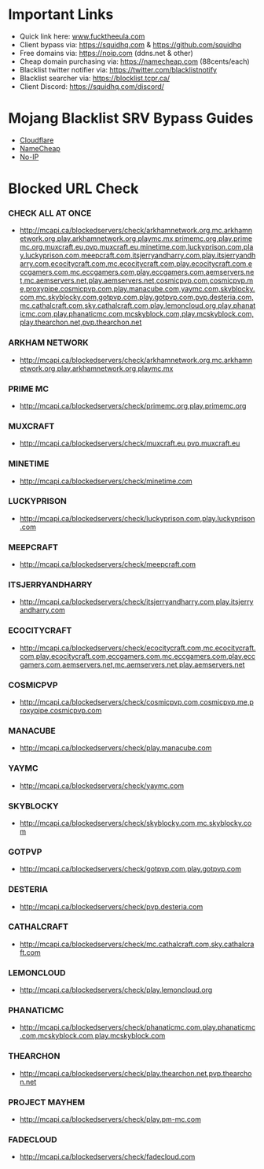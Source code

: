 # Important Links
- Quick link here: www.fucktheeula.com
- Client bypass via: https://squidhq.com & https://github.com/squidhq
- Free domains via: https://noip.com (ddns.net & other)
- Cheap domain purchasing via: https://namecheap.com (88cents/each)
- Blacklist twitter notifier via: https://twitter.com/blacklistnotify
- Blacklist searcher via: https://blocklist.tcpr.ca/
- Client Discord: https://squidhq.com/discord/

# Mojang Blacklist SRV Bypass Guides
- [Cloudflare](https://github.com/EcoCityCraft/MojangBlacklist/blob/master/SRV-Guides/CLOUDFLARE.md)
- [NameCheap](https://github.com/EcoCityCraft/MojangBlacklist/blob/master/SRV-Guides/NAMECHEAP.md)
- [No-IP](https://github.com/EcoCityCraft/MojangBlacklist/blob/master/SRV-Guides/NOIP.md)

# Blocked URL Check

### CHECK ALL AT ONCE
- http://mcapi.ca/blockedservers/check/arkhamnetwork.org,mc.arkhamnetwork.org,play.arkhamnetwork.org,playmc.mx,primemc.org,play.primemc.org,muxcraft.eu,pvp.muxcraft.eu,minetime.com,luckyprison.com,play.luckyprison.com,meepcraft.com,itsjerryandharry.com,play.itsjerryandharry.com,ecocitycraft.com,mc.ecocitycraft.com,play.ecocitycraft.com,eccgamers.com,mc.eccgamers.com,play.eccgamers.com,aemservers.net,mc.aemservers.net,play.aemservers.net,cosmicpvp.com,cosmicpvp.me,proxypipe.cosmicpvp.com,play.manacube.com,yaymc.com,skyblocky.com,mc.skyblocky.com,gotpvp.com,play.gotpvp.com,pvp.desteria.com,mc.cathalcraft.com,sky.cathalcraft.com,play.lemoncloud.org,play.phanaticmc.com,play.phanaticmc.com,mcskyblock.com,play.mcskyblock.com,play.thearchon.net,pvp.thearchon.net

### ARKHAM NETWORK
- http://mcapi.ca/blockedservers/check/arkhamnetwork.org,mc.arkhamnetwork.org,play.arkhamnetwork.org,playmc.mx

### PRIME MC
- http://mcapi.ca/blockedservers/check/primemc.org,play.primemc.org

### MUXCRAFT
- http://mcapi.ca/blockedservers/check/muxcraft.eu,pvp.muxcraft.eu

### MINETIME
- http://mcapi.ca/blockedservers/check/minetime.com

### LUCKYPRISON
- http://mcapi.ca/blockedservers/check/luckyprison.com,play.luckyprison.com

### MEEPCRAFT
- http://mcapi.ca/blockedservers/check/meepcraft.com

### ITSJERRYANDHARRY
- http://mcapi.ca/blockedservers/check/itsjerryandharry.com,play.itsjerryandharry.com

### ECOCITYCRAFT
- http://mcapi.ca/blockedservers/check/ecocitycraft.com,mc.ecocitycraft.com,play.ecocitycraft.com,eccgamers.com,mc.eccgamers.com,play.eccgamers.com,aemservers.net,mc.aemservers.net,play.aemservers.net

### COSMICPVP
- http://mcapi.ca/blockedservers/check/cosmicpvp.com,cosmicpvp.me,proxypipe.cosmicpvp.com

### MANACUBE
- http://mcapi.ca/blockedservers/check/play.manacube.com

### YAYMC
- http://mcapi.ca/blockedservers/check/yaymc.com

### SKYBLOCKY
- http://mcapi.ca/blockedservers/check/skyblocky.com,mc.skyblocky.com

### GOTPVP
- http://mcapi.ca/blockedservers/check/gotpvp.com,play.gotpvp.com

### DESTERIA
- http://mcapi.ca/blockedservers/check/pvp.desteria.com

### CATHALCRAFT
- http://mcapi.ca/blockedservers/check/mc.cathalcraft.com,sky.cathalcraft.com

### LEMONCLOUD
- http://mcapi.ca/blockedservers/check/play.lemoncloud.org

### PHANATICMC
- http://mcapi.ca/blockedservers/check/phanaticmc.com,play.phanaticmc.com,mcskyblock.com,play.mcskyblock.com

### THEARCHON
- http://mcapi.ca/blockedservers/check/play.thearchon.net,pvp.thearchon.net

### PROJECT MAYHEM
- http://mcapi.ca/blockedservers/check/play.pm-mc.com

### FADECLOUD
- http://mcapi.ca/blockedservers/check/fadecloud.com
